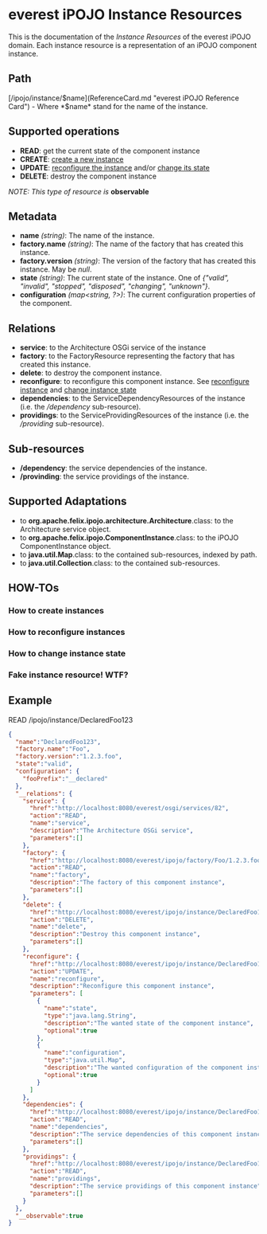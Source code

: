 everest iPOJO Instance Resources
================================

This is the documentation of the *Instance Resources* of the everest iPOJO domain. Each instance resource is a representation of an iPOJO component instance.

## Path
[/ipojo/instance/$name](ReferenceCard.md "everest iPOJO Reference Card") - Where *$name* stand for the name of the instance.

## Supported operations
- **READ**: get the current state of the component instance
- **CREATE**: [create a new instance](#how-to-create-instances)
- **UPDATE**: [reconfigure the instance](#how-to-reconfigure-instances) and/or [change its state](#how-to-change-instance-state)
- **DELETE**: destroy the component instance

*NOTE: This type of resource is* **observable**

## Metadata
- **name** *(string)*: The name of the instance.
- **factory.name** *(string)*: The name of the factory that has created this instance.
- **factory.version** *(string)*: The version of the factory that has created this instance. May be *null*.
- **state** *(string)*: The current state of the instance. One of *{"valid", "invalid", "stopped", "disposed", "changing", "unknown"}*.
- **configuration** *(map<string, ?>)*: The current configuration properties of the component.

## Relations
- **service**: to the Architecture OSGi service of the instance
- **factory**: to the FactoryResource representing the factory that has created this instance.
- **delete**: to destroy the component instance.
- **reconfigure**: to reconfigure this component instance. See [reconfigure instance](#how-to-reconfigure-instances) and [change instance state](#how-to-change-instance-state)
- **dependencies**: to the ServiceDependencyResources of the instance (i.e. the */dependency* sub-resource).
- **providings**: to the ServiceProvidingResources of the instance (i.e. the */providing* sub-resource).

## Sub-resources
- **/dependency**: the service dependencies of the instance.
- **/provinding**: the service providings of the instance.

## Supported Adaptations
- to **org.apache.felix.ipojo.architecture.Architecture**.class: to the Architecture service object.
- to **org.apache.felix.ipojo.ComponentInstance**.class: to the iPOJO ComponentInstance object.
- to **java.util.Map**.class: to the contained sub-resources, indexed by path.
- to **java.util.Collection**.class: to the contained sub-resources.

## HOW-TOs

### How to create instances

### How to reconfigure instances

### How to change instance state

### Fake instance resource! WTF?

## Example

READ /ipojo/instance/DeclaredFoo123
```json
{
  "name":"DeclaredFoo123",
  "factory.name":"Foo",
  "factory.version":"1.2.3.foo",
  "state":"valid",
  "configuration": {
    "fooPrefix":"__declared"
  },
  "__relations": {
    "service": {
      "href":"http://localhost:8080/everest/osgi/services/82",
      "action":"READ",
      "name":"service",
      "description":"The Architecture OSGi service",
      "parameters":[]
    },
    "factory": {
      "href":"http://localhost:8080/everest/ipojo/factory/Foo/1.2.3.foo",
      "action":"READ",
      "name":"factory",
      "description":"The factory of this component instance",
      "parameters":[]
    },
    "delete": {
      "href":"http://localhost:8080/everest/ipojo/instance/DeclaredFoo123",
      "action":"DELETE",
      "name":"delete",
      "description":"Destroy this component instance",
      "parameters":[]
    },
    "reconfigure": {
      "href":"http://localhost:8080/everest/ipojo/instance/DeclaredFoo123",
      "action":"UPDATE",
      "name":"reconfigure",
      "description":"Reconfigure this component instance",
      "parameters": [
        {
          "name":"state",
          "type":"java.lang.String",
          "description":"The wanted state of the component instance",
          "optional":true
        },
        {
          "name":"configuration",
          "type":"java.util.Map",
          "description":"The wanted configuration of the component instance",
          "optional":true
        }
      ]
    },
    "dependencies": {
      "href":"http://localhost:8080/everest/ipojo/instance/DeclaredFoo123/dependency",
      "action":"READ",
      "name":"dependencies",
      "description":"The service dependencies of this component instance",
      "parameters":[]
    },
    "providings": {
      "href":"http://localhost:8080/everest/ipojo/instance/DeclaredFoo123/providing",
      "action":"READ",
      "name":"providings",
      "description":"The service providings of this component instance",
      "parameters":[]
    }
  },
  "__observable":true
}
```
